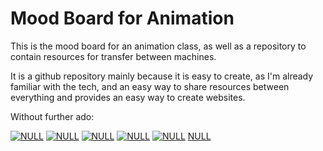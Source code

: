 # Mood Board for Animation

This is the mood board for an animation class,
as well as a repository to contain resources for transfer between machines.

It is a github repository mainly because it is easy to create, as I'm already familiar with the
tech, and an easy way to share resources between everything and provides an easy way to create
websites.

Without further ado:

[![NULL](https://img.youtube.com/vi/eMhDQFLwrAA/0.jpg)](https://www.youtube.com/watch?v=eMhDQFLwrAA)
[![NULL](https://img.youtube.com/vi/z3j0WTKAFE8/0.jpg)](https://youtu.be/z3j0WTKAFE8)
[![NULL](https://img.youtube.com/vi/JmST5o3usNI/0.jpg)](https://youtu.be/JmST5o3usNI)
[![NULL](https://img.youtube.com/vi/JmST5o3usNI/0.jpg)](https://youtu.be/JmST5o3usNI)
[![NULL](https://img.youtube.com/vi/GGNQwGIvgQQ/0.jpg)](https://youtu.be/GGNQwGIvgQQ)
[NULL](https://66.media.tumblr.com/401d7b2de83cc027a3795de930ff3301/tumblr_pp56uii2L21wu8kz2o1_1280.png)



